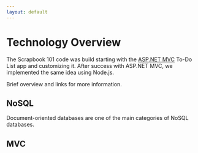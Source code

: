 ```yaml
---
layout: default
---
```

# Technology Overview

The Scrapbook 101 code was build starting with the [ASP.NET MVC][aspmvc] To-Do List app and customizing it. After success
with ASP.NET MVC, we implemented the same idea using Node.js.  

Brief overview and links for more information.

## NoSQL

Document-oriented databases are one of the main categories of NoSQL databases.

## MVC

[aspmvc]: https://www.asp.net/mvc

